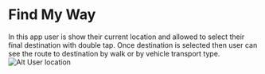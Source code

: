 # Find My Way
 In this app user is show their current location and allowed to select their final destination with double tap. Once destination is
 selected then user can see the route to destination by walk or by vehicle transport type.
![Alt User location](FindWay_Prakash_C0773839/Snapshots/user_location.png?raw=true "Title")
